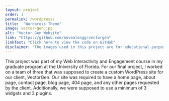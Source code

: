```yaml
---
layout: project
order: 1
permalink: /wordpress/
title:  "Wordpress Theme"
image: vector-gen.jpg
alt: "Vector Gen Website"
link: "https://github.com/movealongg/vectorgen"
linkText: "Click here to view the code on GitHub"
disclaimer: "The images used in this project are for educational purposes only."
---
```

This project was part of my Web Interactivity and Engagement course in my graduate program at the University of Florida. For our final project, I worked on a team of three that was supposed to create a custom WordPress site for our client, VectorGen. Our site was required to have a home page, about page, contact page, blog page, 404 page, and any other pages requested by the client. Additionally, we were supposed to use a minimum of 3 widgets and 3 plugins.